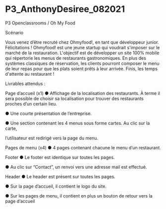 # P3_AnthonyDesiree_082021
P3 Openclassrooms / Oh My Food

Scénario

Vous venez d’être recruté chez Ohmyfood!, en tant que développeur junior. Félicitations !
Ohmyfood! est une jeune startup qui voudrait s'imposer sur le marché de la restauration. L'objectif est de développer un site 100% mobile qui répertorie les menus de restaurants gastronomiques. En plus des systèmes classiques de réservation, les clients pourront composer le menu de leur repas pour que les plats soient prêts à leur arrivée. Finis, les temps d'attente au restaurant !

Livrables attendus :

Page d’accueil (x1) 
● Affichage de la localisation des restaurants. À terme il sera possible de choisir sa localisation pour trouver des restaurants proches d’un certain lieu. 

● Une courte présentation de l’entreprise. 

● Une section contenant les 4 menus sous forme cartes. Au clic sur la carte, 

l’utilisateur est redirigé vers la page du menu.  
 
Pages de menu (x4) 
● 4 pages contenant chacune le menu d’un restaurant. 
 
 
Footer 
● Le footer est identique sur toutes les pages. 

● Au clic sur “Contact”, un renvoi vers une adresse mail est effectué. 
 
Header 
● Le header est présent sur toutes les pages. 

● Sur la page d’accueil, il contient le logo du site. 

● Sur les pages de menu, il contient en plus un bouton de retour vers la page d’accueil
